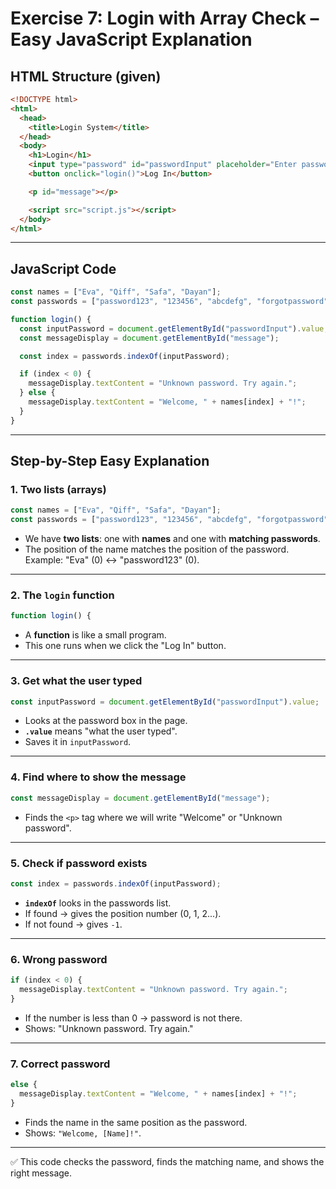 # Exercise 7: Login with Array Check – Easy JavaScript Explanation

## HTML Structure (given)
```html
<!DOCTYPE html>
<html>
  <head>
    <title>Login System</title>
  </head>
  <body>
    <h1>Login</h1>
    <input type="password" id="passwordInput" placeholder="Enter password" />
    <button onclick="login()">Log In</button>

    <p id="message"></p>

    <script src="script.js"></script>
  </body>
</html>
```

---

## JavaScript Code
```javascript
const names = ["Eva", "Qiff", "Safa", "Dayan"];
const passwords = ["password123", "123456", "abcdefg", "forgotpassword"];

function login() {
  const inputPassword = document.getElementById("passwordInput").value;
  const messageDisplay = document.getElementById("message");

  const index = passwords.indexOf(inputPassword);

  if (index < 0) {
    messageDisplay.textContent = "Unknown password. Try again.";
  } else {
    messageDisplay.textContent = "Welcome, " + names[index] + "!";
  }
}
```

---

## Step-by-Step Easy Explanation

### 1. Two lists (arrays)
```javascript
const names = ["Eva", "Qiff", "Safa", "Dayan"];
const passwords = ["password123", "123456", "abcdefg", "forgotpassword"];
```
- We have **two lists**: one with **names** and one with **matching passwords**.  
- The position of the name matches the position of the password.  
  Example: "Eva" (0) ↔ "password123" (0).

---

### 2. The `login` function
```javascript
function login() {
```
- A **function** is like a small program.  
- This one runs when we click the "Log In" button.

---

### 3. Get what the user typed
```javascript
const inputPassword = document.getElementById("passwordInput").value;
```
- Looks at the password box in the page.  
- **`.value`** means "what the user typed".  
- Saves it in `inputPassword`.

---

### 4. Find where to show the message
```javascript
const messageDisplay = document.getElementById("message");
```
- Finds the `<p>` tag where we will write "Welcome" or "Unknown password".

---

### 5. Check if password exists
```javascript
const index = passwords.indexOf(inputPassword);
```
- **`indexOf`** looks in the passwords list.  
- If found → gives the position number (0, 1, 2...).  
- If not found → gives `-1`.

---

### 6. Wrong password
```javascript
if (index < 0) {
  messageDisplay.textContent = "Unknown password. Try again.";
}
```
- If the number is less than 0 → password is not there.  
- Shows: "Unknown password. Try again."

---

### 7. Correct password
```javascript
else {
  messageDisplay.textContent = "Welcome, " + names[index] + "!";
}
```
- Finds the name in the same position as the password.  
- Shows: `"Welcome, [Name]!"`.

---

✅ This code checks the password, finds the matching name, and shows the right message.
